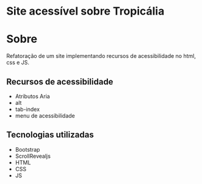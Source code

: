 # Site acessível sobre Tropicália
# Sobre
Refatoração de um site implementando recursos de acessibilidade no html, css e JS.
## Recursos de acessibilidade
- Atributos Aria
- alt
- tab-index
- menu de acessibilidade
## Tecnologias utilizadas
- Bootstrap
- ScrollRevealjs
- HTML
- CSS
- JS